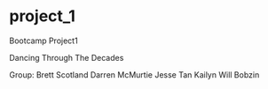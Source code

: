 # project_1
Bootcamp Project1

Dancing Through The Decades

Group:
    Brett Scotland
    Darren McMurtie
    Jesse Tan
    Kailyn 
    Will Bobzin
